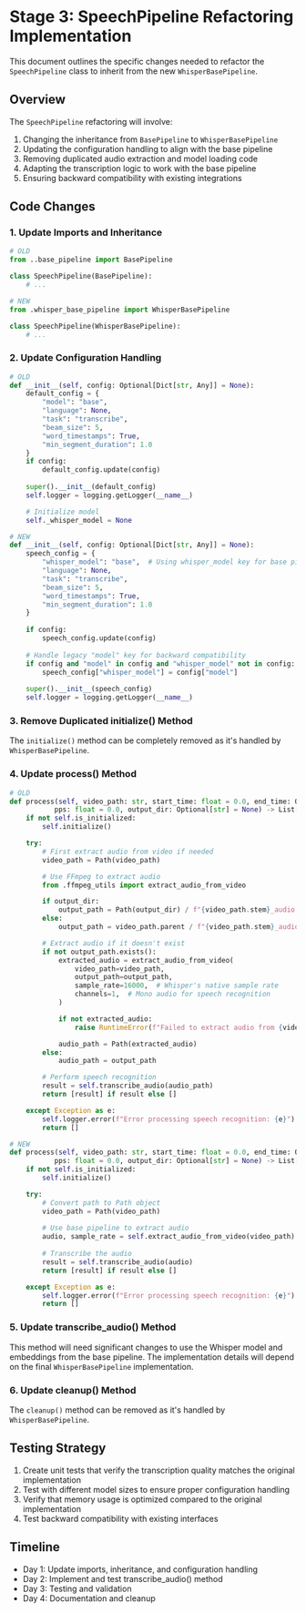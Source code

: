 # Stage 3: SpeechPipeline Refactoring Implementation

This document outlines the specific changes needed to refactor the `SpeechPipeline` class to inherit from the new `WhisperBasePipeline`.

## Overview

The `SpeechPipeline` refactoring will involve:
1. Changing the inheritance from `BasePipeline` to `WhisperBasePipeline`
2. Updating the configuration handling to align with the base pipeline
3. Removing duplicated audio extraction and model loading code
4. Adapting the transcription logic to work with the base pipeline
5. Ensuring backward compatibility with existing integrations

## Code Changes

### 1. Update Imports and Inheritance

```python
# OLD
from ..base_pipeline import BasePipeline

class SpeechPipeline(BasePipeline):
    # ...

# NEW
from .whisper_base_pipeline import WhisperBasePipeline

class SpeechPipeline(WhisperBasePipeline):
    # ...
```

### 2. Update Configuration Handling

```python
# OLD
def __init__(self, config: Optional[Dict[str, Any]] = None):
    default_config = {
        "model": "base",
        "language": None,
        "task": "transcribe",
        "beam_size": 5,
        "word_timestamps": True,
        "min_segment_duration": 1.0
    }
    if config:
        default_config.update(config)
    
    super().__init__(default_config)
    self.logger = logging.getLogger(__name__)

    # Initialize model
    self._whisper_model = None

# NEW
def __init__(self, config: Optional[Dict[str, Any]] = None):
    speech_config = {
        "whisper_model": "base",  # Using whisper_model key for base pipeline
        "language": None,
        "task": "transcribe",
        "beam_size": 5,
        "word_timestamps": True,
        "min_segment_duration": 1.0
    }
    
    if config:
        speech_config.update(config)
    
    # Handle legacy "model" key for backward compatibility
    if config and "model" in config and "whisper_model" not in config:
        speech_config["whisper_model"] = config["model"]
    
    super().__init__(speech_config)
    self.logger = logging.getLogger(__name__)
```

### 3. Remove Duplicated initialize() Method

The `initialize()` method can be completely removed as it's handled by `WhisperBasePipeline`.

### 4. Update process() Method

```python
# OLD
def process(self, video_path: str, start_time: float = 0.0, end_time: Optional[float] = None, 
           pps: float = 0.0, output_dir: Optional[str] = None) -> List[Dict[str, Any]]:
    if not self.is_initialized:
        self.initialize()

    try:
        # First extract audio from video if needed
        video_path = Path(video_path)

        # Use FFmpeg to extract audio
        from .ffmpeg_utils import extract_audio_from_video

        if output_dir:
            output_path = Path(output_dir) / f"{video_path.stem}_audio.wav"
        else:
            output_path = video_path.parent / f"{video_path.stem}_audio.wav"

        # Extract audio if it doesn't exist
        if not output_path.exists():
            extracted_audio = extract_audio_from_video(
                video_path=video_path,
                output_path=output_path,
                sample_rate=16000,  # Whisper's native sample rate
                channels=1,  # Mono audio for speech recognition
            )

            if not extracted_audio:
                raise RuntimeError(f"Failed to extract audio from {video_path}")

            audio_path = Path(extracted_audio)
        else:
            audio_path = output_path

        # Perform speech recognition
        result = self.transcribe_audio(audio_path)
        return [result] if result else []

    except Exception as e:
        self.logger.error(f"Error processing speech recognition: {e}")
        return []

# NEW
def process(self, video_path: str, start_time: float = 0.0, end_time: Optional[float] = None, 
           pps: float = 0.0, output_dir: Optional[str] = None) -> List[Dict[str, Any]]:
    if not self.is_initialized:
        self.initialize()

    try:
        # Convert path to Path object
        video_path = Path(video_path)
        
        # Use base pipeline to extract audio
        audio, sample_rate = self.extract_audio_from_video(video_path)
        
        # Transcribe the audio
        result = self.transcribe_audio(audio)
        return [result] if result else []

    except Exception as e:
        self.logger.error(f"Error processing speech recognition: {e}")
        return []
```

### 5. Update transcribe_audio() Method

This method will need significant changes to use the Whisper model and embeddings from the base pipeline. The implementation details will depend on the final `WhisperBasePipeline` implementation.

### 6. Update cleanup() Method

The `cleanup()` method can be removed as it's handled by `WhisperBasePipeline`.

## Testing Strategy

1. Create unit tests that verify the transcription quality matches the original implementation
2. Test with different model sizes to ensure proper configuration handling
3. Verify that memory usage is optimized compared to the original implementation
4. Test backward compatibility with existing interfaces

## Timeline

- Day 1: Update imports, inheritance, and configuration handling
- Day 2: Implement and test transcribe_audio() method
- Day 3: Testing and validation
- Day 4: Documentation and cleanup
